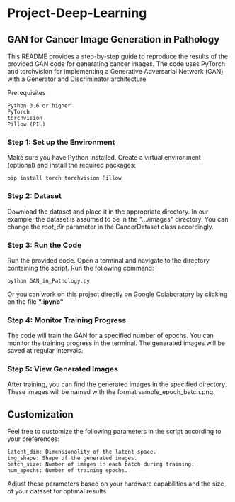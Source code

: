 # Project-Deep-Learning
## GAN for Cancer Image Generation in Pathology
This README provides a step-by-step guide to reproduce the results of the provided GAN code for generating cancer images. The code uses PyTorch and torchvision for implementing a Generative Adversarial Network (GAN) with a Generator and Discriminator architecture.

Prerequisites

    Python 3.6 or higher
    PyTorch
    torchvision
    Pillow (PIL)

### Step 1: Set up the Environment
Make sure you have Python installed. Create a virtual environment (optional) and install the required packages:

    pip install torch torchvision Pillow
    
### Step 2: Dataset

Download the dataset and place it in the appropriate directory. In our example, the dataset is assumed to be in the ".../images" directory. You can change the *root_dir* parameter in the CancerDataset class accordingly.

### Step 3: Run the Code

Run the provided code. Open a terminal and navigate to the directory containing the script. Run the following command:

    python GAN_in_Pathology.py
    
Or you can work on this project directly on Google Colaboratory by clicking on the file **".ipynb"**
    
### Step 4: Monitor Training Progress


The code will train the GAN for a specified number of epochs. You can monitor the training progress in the terminal. The generated images will be saved at regular intervals.


### Step 5: View Generated Images

After training, you can find the generated images in the specified directory. These images will be named with the format sample_epoch_batch.png.

## Customization
Feel free to customize the following parameters in the script according to your preferences:

    latent_dim: Dimensionality of the latent space.
    img_shape: Shape of the generated images.
    batch_size: Number of images in each batch during training.
    num_epochs: Number of training epochs.

Adjust these parameters based on your hardware capabilities and the size of your dataset for optimal results.

